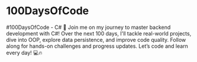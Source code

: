 # 100DaysOfCode
#100DaysOfCode - C# 🚀 Join me on my journey to master backend development with C#! Over the next 100 days, I'll tackle real-world projects, dive into OOP, explore data persistence, and improve code quality. Follow along for hands-on challenges and progress updates. Let’s code and learn every day! 💻🔥

